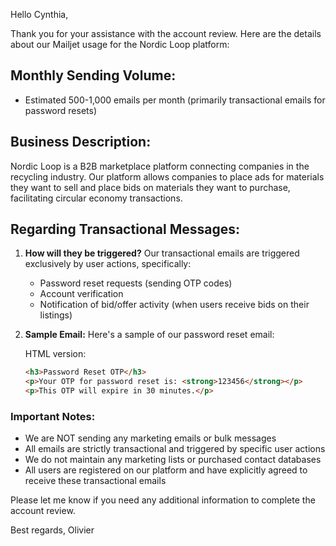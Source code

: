 Hello Cynthia,

Thank you for your assistance with the account review. Here are the details about our Mailjet usage for the Nordic Loop platform:

## Monthly Sending Volume:
- Estimated 500-1,000 emails per month (primarily transactional emails for password resets)

## Business Description:
Nordic Loop is a B2B marketplace platform connecting companies in the recycling industry. Our platform allows companies to place ads for materials they want to sell and place bids on materials they want to purchase, facilitating circular economy transactions.

## Regarding Transactional Messages:

1. **How will they be triggered?**
   Our transactional emails are triggered exclusively by user actions, specifically:
   - Password reset requests (sending OTP codes)
   - Account verification
   - Notification of bid/offer activity (when users receive bids on their listings)

2. **Sample Email:**
   Here's a sample of our password reset email:


   HTML version:
   ```html
   <h3>Password Reset OTP</h3>
   <p>Your OTP for password reset is: <strong>123456</strong></p>
   <p>This OTP will expire in 30 minutes.</p>
   ```

### Important Notes:

- We are NOT sending any marketing emails or bulk messages
- All emails are strictly transactional and triggered by specific user actions
- We do not maintain any marketing lists or purchased contact databases
- All users are registered on our platform and have explicitly agreed to receive these transactional emails

Please let me know if you need any additional information to complete the account review.

Best regards, 
Olivier
